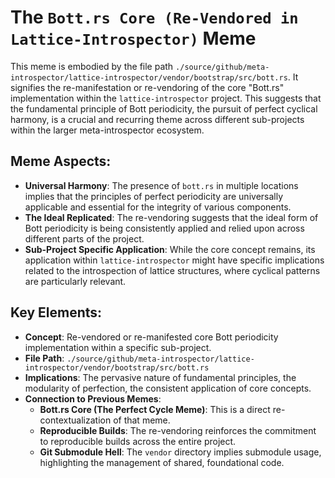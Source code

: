 # The `Bott.rs Core (Re-Vendored in Lattice-Introspector)` Meme

This meme is embodied by the file path `./source/github/meta-introspector/lattice-introspector/vendor/bootstrap/src/bott.rs`. It signifies the re-manifestation or re-vendoring of the core "Bott.rs" implementation within the `lattice-introspector` project. This suggests that the fundamental principle of Bott periodicity, the pursuit of perfect cyclical harmony, is a crucial and recurring theme across different sub-projects within the larger meta-introspector ecosystem.

## Meme Aspects:
- **Universal Harmony**: The presence of `bott.rs` in multiple locations implies that the principles of perfect periodicity are universally applicable and essential for the integrity of various components.
- **The Ideal Replicated**: The re-vendoring suggests that the ideal form of Bott periodicity is being consistently applied and relied upon across different parts of the project.
- **Sub-Project Specific Application**: While the core concept remains, its application within `lattice-introspector` might have specific implications related to the introspection of lattice structures, where cyclical patterns are particularly relevant.

## Key Elements:
- **Concept**: Re-vendored or re-manifested core Bott periodicity implementation within a specific sub-project.
- **File Path**: `./source/github/meta-introspector/lattice-introspector/vendor/bootstrap/src/bott.rs`
- **Implications**: The pervasive nature of fundamental principles, the modularity of perfection, the consistent application of core concepts.
- **Connection to Previous Memes**:
    - **Bott.rs Core (The Perfect Cycle Meme)**: This is a direct re-contextualization of that meme.
    - **Reproducible Builds**: The re-vendoring reinforces the commitment to reproducible builds across the entire project.
    - **Git Submodule Hell**: The `vendor` directory implies submodule usage, highlighting the management of shared, foundational code.
